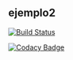 ## ejemplo2

[![Build Status](https://travis-ci.org/cristianespindola/ejemplo2.svg?branch=master)](https://github.com/cristianespindola/ejemplo2)

[![Codacy Badge](https://app.codacy.com/project/badge/Grade/47f21b822e974150ba206c1754a23c1c)](https://www.codacy.com/manual/cristianespindola/ejemplo2?utm_source=github.com&amp;utm_medium=referral&amp;utm_content=cristianespindola/ejemplo2&amp;utm_campaign=Badge_Grade)

